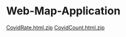 # Web-Map-Application
[CovidRate.html.zip](https://github.com/ripeberries778/Web-Map-Application/files/10607863/CovidRate.html.zip)
[CovidCount.html.zip](https://github.com/ripeberries778/Web-Map-Application/files/10607868/CovidCount.html.zip)
